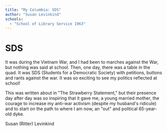 ```yaml
---
title: "My Columbia: SDS"
author: "Susan Levinkind"
schools:
  - "School of Library Service 1963"
---
```


# SDS

It was during the Vietnam War, and I had been to marches against the War, but nothing was said at school. Then, one day, there was a table in the quad.  It was SDS (Students for a Democratic Society) with petitions, buttons and rants against the war. It was so exciting to see my politics reflected at school!

This was written about in "The Strawberry Statement," but their presence day after day was so inspiring that it gave me, a young married mother, the courage to increase my anti-war activism (despite my husband's ridicule) and to start on the path to where I am now, an "out" and political 65-year-old dyke.

Susan (Ritter) Levinkind
